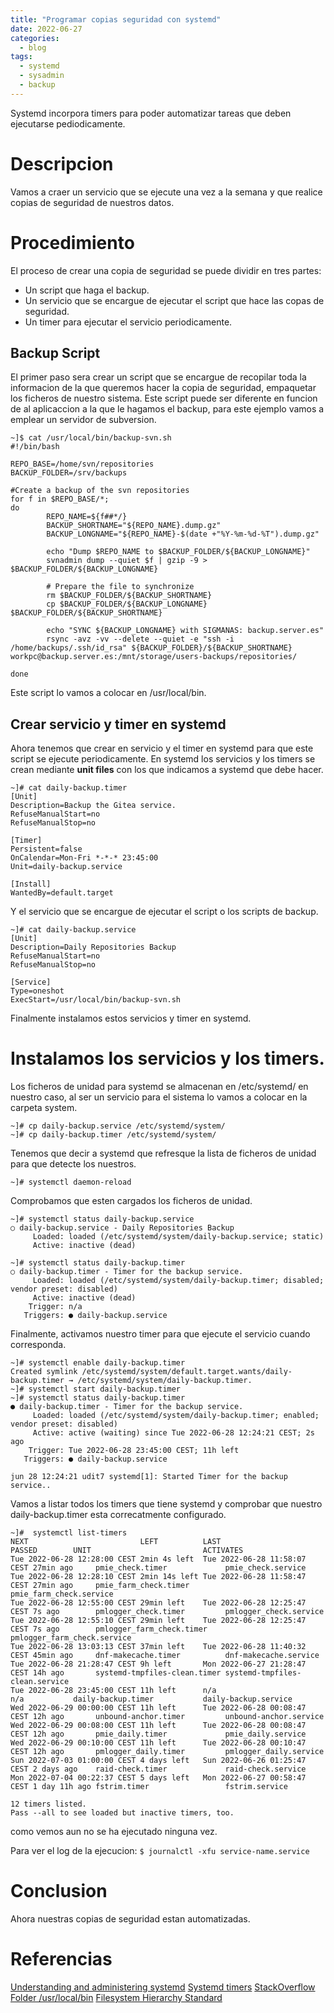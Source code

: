 ```yaml
---
title: "Programar copias seguridad con systemd"
date: 2022-06-27
categories:
  - blog
tags:
  - systemd
  - sysadmin
  - backup
---
```


Systemd incorpora timers para poder automatizar tareas que deben ejecutarse pediodicamente.

# Descripcion

Vamos a craer un servicio que se ejecute una vez a la semana y que realice copias de seguridad de nuestros datos.


# Procedimiento

El proceso de crear una copia de seguridad se puede dividir en tres partes:

 - Un script que haga el backup.
 - Un servicio que se encargue de ejecutar el script que hace las copas de seguridad.
 - Un timer para ejecutar el servicio periodicamente. 

## Backup Script
El primer paso sera crear un script que se encargue de recopilar toda la informacion de la que queremos hacer la copia de seguridad, empaquetar los ficheros de nuestro sistema. Este script puede ser diferente en funcion de al aplicaccion a la que le hagamos el backup, para este ejemplo vamos a emplear un servidor de subversion.

```shell
~]$ cat /usr/local/bin/backup-svn.sh
#!/bin/bash

REPO_BASE=/home/svn/repositories
BACKUP_FOLDER=/srv/backups

#Create a backup of the svn repositories
for f in $REPO_BASE/*;
do
        REPO_NAME=${f##*/}
        BACKUP_SHORTNAME="${REPO_NAME}.dump.gz"
        BACKUP_LONGNAME="${REPO_NAME}-$(date +"%Y-%m-%d-%T").dump.gz"

        echo "Dump $REPO_NAME to $BACKUP_FOLDER/${BACKUP_LONGNAME}"
        svnadmin dump --quiet $f | gzip -9 > $BACKUP_FOLDER/${BACKUP_LONGNAME}

        # Prepare the file to synchronize
        rm $BACKUP_FOLDER/${BACKUP_SHORTNAME}
        cp $BACKUP_FOLDER/${BACKUP_LONGNAME} $BACKUP_FOLDER/${BACKUP_SHORTNAME}

        echo "SYNC ${BACKUP_LONGNAME} with SIGMANAS: backup.server.es"
        rsync -avz -vv --delete --quiet -e "ssh -i /home/backups/.ssh/id_rsa" ${BACKUP_FOLDER}/${BACKUP_SHORTNAME} workpc@backup.server.es:/mnt/storage/users-backups/repositories/

done
```

Este script lo vamos a colocar en /usr/local/bin.


## Crear servicio y timer en systemd

Ahora tenemos que crear en servicio y el timer en systemd para que este script se ejecute periodicamente. En systemd los servicios y los timers se crean mediante __unit files__ con los que indicamos a systemd que debe hacer.

```shell
~]# cat daily-backup.timer
[Unit]
Description=Backup the Gitea service.
RefuseManualStart=no
RefuseManualStop=no

[Timer]
Persistent=false
OnCalendar=Mon-Fri *-*-* 23:45:00
Unit=daily-backup.service

[Install]
WantedBy=default.target
```

Y el servicio que se encargue de ejecutar el script o los scripts de backup.

```shell
~]# cat daily-backup.service
[Unit]
Description=Daily Repositories Backup
RefuseManualStart=no
RefuseManualStop=no

[Service]
Type=oneshot
ExecStart=/usr/local/bin/backup-svn.sh
```

Finalmente instalamos estos servicios y timer en systemd.

# Instalamos los servicios y los timers.

Los ficheros de unidad para systemd se almacenan en /etc/systemd/ en nuestro caso, al ser un servicio para el sistema lo vamos a colocar en la carpeta system.

```shell
~]# cp daily-backup.service /etc/systemd/system/
~]# cp daily-backup.timer /etc/systemd/system/
```

Tenemos que decir a systemd que refresque la lista de ficheros de unidad para que detecte los nuestros.

```shell
~]# systemctl daemon-reload
```

Comprobamos que esten cargados los ficheros de unidad.

```shell
~]# systemctl status daily-backup.service
○ daily-backup.service - Daily Repositories Backup
     Loaded: loaded (/etc/systemd/system/daily-backup.service; static)
     Active: inactive (dead)

~]# systemctl status daily-backup.timer
○ daily-backup.timer - Timer for the backup service.
     Loaded: loaded (/etc/systemd/system/daily-backup.timer; disabled; vendor preset: disabled)
     Active: inactive (dead)
    Trigger: n/a
   Triggers: ● daily-backup.service

```

Finalmente, activamos nuestro timer para que ejecute el servicio cuando corresponda.

```shell
~]# systemctl enable daily-backup.timer
Created symlink /etc/systemd/system/default.target.wants/daily-backup.timer → /etc/systemd/system/daily-backup.timer.
~]# systemctl start daily-backup.timer
~]# systemctl status daily-backup.timer
● daily-backup.timer - Timer for the backup service.
     Loaded: loaded (/etc/systemd/system/daily-backup.timer; enabled; vendor preset: disabled)
     Active: active (waiting) since Tue 2022-06-28 12:24:21 CEST; 2s ago
    Trigger: Tue 2022-06-28 23:45:00 CEST; 11h left
   Triggers: ● daily-backup.service

jun 28 12:24:21 udit7 systemd[1]: Started Timer for the backup service..
```

Vamos a listar todos los timers que tiene systemd y comprobar que nuestro daily-backup.timer esta correcatmente configurado. 

```shell
~]#  systemctl list-timers
NEXT                         LEFT          LAST                         PASSED        UNIT                         ACTIVATES
Tue 2022-06-28 12:28:00 CEST 2min 4s left  Tue 2022-06-28 11:58:07 CEST 27min ago     pmie_check.timer             pmie_check.service
Tue 2022-06-28 12:28:10 CEST 2min 14s left Tue 2022-06-28 11:58:47 CEST 27min ago     pmie_farm_check.timer        pmie_farm_check.service
Tue 2022-06-28 12:55:00 CEST 29min left    Tue 2022-06-28 12:25:47 CEST 7s ago        pmlogger_check.timer         pmlogger_check.service
Tue 2022-06-28 12:55:10 CEST 29min left    Tue 2022-06-28 12:25:47 CEST 7s ago        pmlogger_farm_check.timer    pmlogger_farm_check.service
Tue 2022-06-28 13:03:13 CEST 37min left    Tue 2022-06-28 11:40:32 CEST 45min ago     dnf-makecache.timer          dnf-makecache.service
Tue 2022-06-28 21:28:47 CEST 9h left       Mon 2022-06-27 21:28:47 CEST 14h ago       systemd-tmpfiles-clean.timer systemd-tmpfiles-clean.service
Tue 2022-06-28 23:45:00 CEST 11h left      n/a                          n/a           daily-backup.timer           daily-backup.service
Wed 2022-06-29 00:00:00 CEST 11h left      Tue 2022-06-28 00:08:47 CEST 12h ago       unbound-anchor.timer         unbound-anchor.service
Wed 2022-06-29 00:08:00 CEST 11h left      Tue 2022-06-28 00:08:47 CEST 12h ago       pmie_daily.timer             pmie_daily.service
Wed 2022-06-29 00:10:00 CEST 11h left      Tue 2022-06-28 00:10:47 CEST 12h ago       pmlogger_daily.timer         pmlogger_daily.service
Sun 2022-07-03 01:00:00 CEST 4 days left   Sun 2022-06-26 01:25:47 CEST 2 days ago    raid-check.timer             raid-check.service
Mon 2022-07-04 00:22:37 CEST 5 days left   Mon 2022-06-27 00:58:47 CEST 1 day 11h ago fstrim.timer                 fstrim.service

12 timers listed.
Pass --all to see loaded but inactive timers, too.
```

como vemos aun no se ha ejecutado ninguna vez.

Para ver el log de la ejecucion: ```$ journalctl -xfu service-name.service ```

# Conclusion

Ahora nuestras copias de seguridad estan automatizadas.

# Referencias

[Understanding and administering systemd](https://docs.fedoraproject.org/en-US/quick-docs/understanding-and-administering-systemd/)
[Systemd timers](https://fedoramagazine.org/systemd-timers-for-scheduling-tasks/)
[StackOverflow Folder /usr/local/bin](https://unix.stackexchange.com/questions/4186/what-is-usr-local-bin)
[Filesystem Hierarchy Standard](https://www.pathname.com/fhs/)